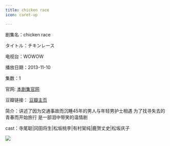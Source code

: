 ```yaml
---
title: chicken race
icon: caret-up

---
```


剧集名：chicken race

タイトル：チキンレース

电视台：WOWOW

播放日期：2013-11-10

集数：1

官网: [本剧集官网](https://www.wowow.co.jp/detail/103845)

豆瓣链接： [豆瓣主页](https://movie.douban.com/subject/25717178/)


简介：讲述了因为交通事故而沉睡45年的男人与年轻男护士相遇 为了找寻失去的青春而开始旅行 是一部泪中带笑的温情剧 ​​​

cast：寺尾聪|冈田将生|松坂桃李|有村架纯|鹿贺丈史|松坂庆子

![](https://listpic.tsgsanjiao.com/sp/2013/2013chickenrace.jpg)